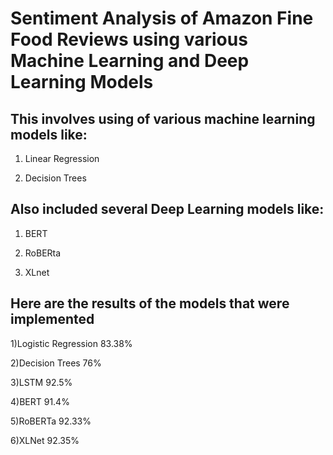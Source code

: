 # Sentiment Analysis of Amazon Fine Food Reviews using various Machine Learning and Deep Learning Models

## This involves using of various machine learning models like:

1) Linear Regression

2) Decision Trees


## Also included several Deep Learning models like:

1) BERT

2) RoBERta

3) XLnet

## Here are the results of the models that were implemented

1)Logistic Regression 83.38%

2)Decision Trees 76%

3)LSTM 92.5%

4)BERT 91.4%

5)RoBERTa 92.33%

6)XLNet 92.35%
